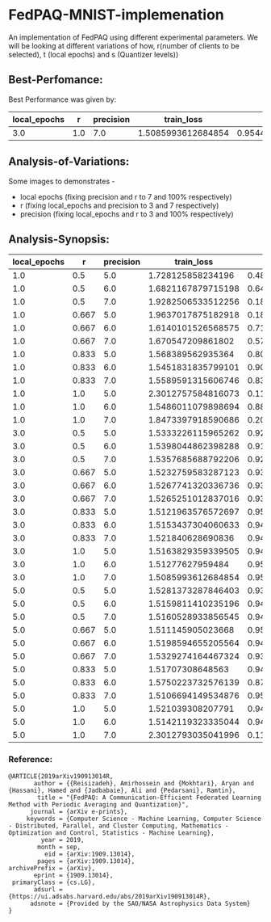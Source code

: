 # FedPAQ-MNIST-implemenation
An implementation of FedPAQ using different experimental parameters. We will be looking at different variations of how, r(number of clients to be selected), t (local epochs) and s (Quantizer levels))

## Best-Perfomance:

Best Performance was given by:

local_epochs | r | precision | train_loss | train_acc | test_loss | test_acc
---|---|---|---|---|---|---
3.0 | 1.0 | 7.0 | 1.5085993612684854 | 0.9544112042682927 | 1.514190214489578 | 0.9487528669724771

## Analysis-of-Variations:

Some images to demonstrates - 
* local epochs (fixing precision and r to 7 and 100% respectively)
* r (fixing local_epochs and precision to 3 and 7 respectively)
* precision (fixing local_epochs and r to 3 and 100% respectively)

## Analysis-Synopsis:

local_epochs | r | precision | train_loss | train_acc | test_loss | test_acc
---|---|---|---|---|---|---
1.0 | 0.5 | 5.0 | 1.728125858234196 | 0.4895436356707317 | 1.7305705044247688 | 0.4900372706422018
1.0 | 0.5 | 6.0 | 1.6821167879715198 | 0.6466987423780488 | 1.682835039742496 | 0.6474340596330275
1.0 | 0.5 | 7.0 | 1.9282506533512256 | 0.18576124237804878 | 1.9297028440947925 | 0.19190797018348624
1.0 | 0.667 | 5.0 | 1.9637017875182918 | 0.18278391768292682 | 1.9619540036271472 | 0.1885751146788991
1.0 | 0.667 | 6.0 | 1.6140101526568575 | 0.7112233231707317 | 1.6153453304133285 | 0.7158113532110092
1.0 | 0.667 | 7.0 | 1.670547209861802 | 0.5715987042682927 | 1.6725489371413484 | 0.5724268922018348
1.0 | 0.833 | 5.0 | 1.568389562935364 | 0.8054258765243902 | 1.5698062525976688 | 0.801963876146789
1.0 | 0.833 | 6.0 | 1.5451831835799101 | 0.9042016006097561 | 1.54767341570023 | 0.9031321674311926
1.0 | 0.833 | 7.0 | 1.5589591315606746 | 0.8348656631097561 | 1.5625734509678062 | 0.8296301605504587
1.0 | 1.0 | 5.0 | 2.3012757584816073 | 0.11149485518292683 | 2.3010153857939835 | 0.11374713302752294
1.0 | 1.0 | 6.0 | 1.5486011079898694 | 0.8852419969512195 | 1.5528842708386412 | 0.8799813646788991
1.0 | 1.0 | 7.0 | 1.8473397918590686 | 0.20855564024390244 | 1.8505481497957073 | 0.21115252293577982
3.0 | 0.5 | 5.0 | 1.5333226115965262 | 0.9275914634146342 | 1.5364157256730107 | 0.9254945527522935
3.0 | 0.5 | 6.0 | 1.5398044862398288 | 0.9187547637195121 | 1.545823039264854 | 0.9133815940366973
3.0 | 0.5 | 7.0 | 1.5357685688792206 | 0.9268530868902439 | 1.5398197699030605 | 0.9238102064220184
3.0 | 0.667 | 5.0 | 1.5232759583287123 | 0.9389529344512195 | 1.5291103157428427 | 0.9348480504587156
3.0 | 0.667 | 6.0 | 1.5267741320336736 | 0.9351895960365854 | 1.5295108359888059 | 0.9338446100917431
3.0 | 0.667 | 7.0 | 1.5265251012837016 | 0.9386909298780488 | 1.5320419450418665 | 0.9342029816513762
3.0 | 0.833 | 5.0 | 1.5121963576572697 | 0.9512195121951219 | 1.5180684617899973 | 0.9461725917431193
3.0 | 0.833 | 6.0 | 1.5153437304060633 | 0.9490043826219512 | 1.5206277064227183 | 0.9426605504587156
3.0 | 0.833 | 7.0 | 1.521840628690836 | 0.9415015243902439 | 1.5250294640523578 | 0.9368907683486238
3.0 | 1.0 | 5.0 | 1.5163829359339505 | 0.9474561737804879 | 1.5226867729370748 | 0.9413345756880734
3.0 | 1.0 | 6.0 | 1.51277627959484 | 0.9515291539634146 | 1.5181890201131139 | 0.9465668004587156
3.0 | 1.0 | 7.0 | 1.5085993612684854 | 0.9544112042682927 | 1.514190214489578 | 0.9487528669724771
5.0 | 0.5 | 5.0 | 1.5281373287846403 | 0.9335461128048781 | 1.5311877705635282 | 0.9305475917431193
5.0 | 0.5 | 6.0 | 1.5159811410235196 | 0.9471227134146342 | 1.519424247632333 | 0.9446674311926605
5.0 | 0.5 | 7.0 | 1.5160528933856545 | 0.9477896341463414 | 1.5204480607575233 | 0.9433414564220184
5.0 | 0.667 | 5.0 | 1.511145905023668 | 0.9517197027439024 | 1.5159289875161757 | 0.9467459862385321
5.0 | 0.667 | 6.0 | 1.5198594655205564 | 0.9443835746951219 | 1.5241264225146092 | 0.9396860665137615
5.0 | 0.667 | 7.0 | 1.5329274164467324 | 0.9320455411585366 | 1.538827650590774 | 0.9260321100917431
5.0 | 0.833 | 5.0 | 1.51707308648563 | 0.9463366996951219 | 1.5228457964888407 | 0.941047878440367
5.0 | 0.833 | 6.0 | 1.5750223732576139 | 0.8799304496951219 | 1.5786832882723678 | 0.876182626146789
5.0 | 0.833 | 7.0 | 1.5106694149534876 | 0.9526486280487805 | 1.516274865614165 | 0.946495126146789
5.0 | 1.0 | 5.0 | 1.521039308207791 | 0.9413109756097561 | 1.5255555472242723 | 0.9377866972477065
5.0 | 1.0 | 6.0 | 1.5142119323335044 | 0.9487661966463414 | 1.519685910382402 | 0.9436998279816514
5.0 | 1.0 | 7.0 | 2.3012793035041996 | 0.11149485518292683 | 2.301147645766582 | 0.11374713302752294

### Reference:
```console
@ARTICLE{2019arXiv190913014R,
       author = {{Reisizadeh}, Amirhossein and {Mokhtari}, Aryan and {Hassani}, Hamed and {Jadbabaie}, Ali and {Pedarsani}, Ramtin},
        title = "{FedPAQ: A Communication-Efficient Federated Learning Method with Periodic Averaging and Quantization}",
      journal = {arXiv e-prints},
     keywords = {Computer Science - Machine Learning, Computer Science - Distributed, Parallel, and Cluster Computing, Mathematics - Optimization and Control, Statistics - Machine Learning},
         year = 2019,
        month = sep,
          eid = {arXiv:1909.13014},
        pages = {arXiv:1909.13014},
archivePrefix = {arXiv},
       eprint = {1909.13014},
 primaryClass = {cs.LG},
       adsurl = {https://ui.adsabs.harvard.edu/abs/2019arXiv190913014R},
      adsnote = {Provided by the SAO/NASA Astrophysics Data System}
}
```
